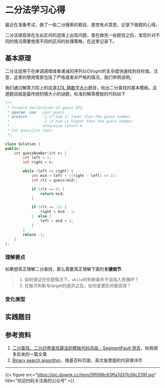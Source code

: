 # 二分法学习心得

最近在准备考试，做了一些二分搜索的题目，感觉有点意思，记录下做题的心得。
<!--more-->
二分法很容易在左右区间的选择上出现问题，我在做完一些题目之后，发现针对不同的情况需要使用不同的区间的处理策略，在这里记录下。

## 基本原理
二分法适用于在单调递增或者递减的序列以$O(logn)$的复杂度快速找到目标值。注意，这里的使用情景包括了严格或者非严格的情况，我们举例说明。

我们通过解答力扣上的这道[374. 猜数字大小](https://leetcode-cn.com/problems/guess-number-higher-or-lower/)题目，给出二分查找的基本模板。这道题目就是最传统的猜大小的谜题，标准的解答模板的代码如下
```cpp
/**
 * Forward declaration of guess API.
 * @param  num   your guess
 * @return 	     -1 if num is lower than the guess number
 *			      1 if num is higher than the guess number
 *               otherwise return 0
 * int guess(int num);
 */

class Solution {
public:
    int guessNumber(int n) {
        int left = 1;
        int right = n;

        while (left <= right) {
            int mid = left + ((right - left) >> 1);
            int rlt = guess(mid);

            if (rlt == 0) {
                return mid;
            }

            if (rlt == -1) {
                right = mid - 1;
            }  else {
                left = mid + 1;
            }
        }
        return -1;
    }
};
```
### 理解要点

如果想真正理解二分查找，那么需要真正理解下面的**关键细节**:
> 1. 如何保证在任意情况下，`while`的判断条件不会陷入死循环？
> 2. 在每次判断与target的差异之后，如何变更区间更高效？

### 变化类型



## 实践题目
## 参考资料

1. [二分查找、二分边界查找算法的模板代码总结 - SegmentFault 思否](https://segmentfault.com/a/1190000016825704)，给我很多启发的一篇文章
2. [Binary search algorithm](https://en.wikipedia.org/wiki/Binary_search_algorithm)，维基百科页面，英文版里面的内容很详尽
---

{{< figure src="https://pic.downk.cc/item/5ff098c63ffa7d37b39c239f.jpg" title="欢迎扫码关注我的公众号" >}}
